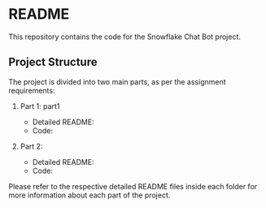 # README

This repository contains the code for the Snowflake Chat Bot project.

## Project Structure

The project is divided into two main parts, as per the assignment requirements:

1. Part 1: part1 
    - Detailed README: 
    - Code: 

2. Part 2: 
    - Detailed README: 
    - Code: 

Please refer to the respective detailed README files inside each folder for more information about each part of the project.
